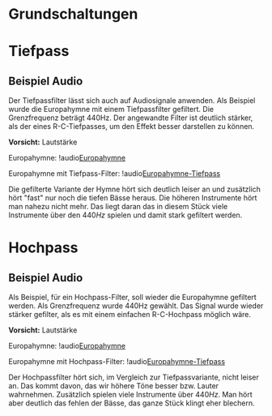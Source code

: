 # Grundschaltungen

# Tiefpass

## Beispiel Audio

Der Tiefpassfilter lässt sich auch auf Audiosignale anwenden. Als Beispiel wurde die Europahymne mit einem Tiefpassfilter gefiltert. Die Grenzfrequenz beträgt $440 \text{Hz}$. Der angewandte Filter ist deutlich stärker, als der eines R-C-Tiefpasses, um den Effekt besser darstellen zu können. 

**Vorsicht:** Lautstärke

Europahymne: !audio[Europahymne](../Download/Audio/europa.mp3) 

Europahymne mit Tiefpass-Filter: !audio[Europahymne-Tiefpass](../Download/Audio/europa_tief.mp3)

Die gefilterte Variante der Hymne hört sich deutlich leiser an und zusätzlich hört "fast" nur noch  die tiefen Bässe heraus. Die höheren Instrumente hört man nahezu nicht mehr. Das liegt daran das in diesem Stück viele Instrumente über den $440 Hz$ spielen und damit stark gefiltert werden.

# Hochpass

## Beispiel Audio

Als Beispiel, für ein Hochpass-Filter, soll wieder die Europahymne gefiltert werden. Als Grenzfrequenz wurde $440 \text{Hz}$ gewählt. Das Signal wurde wieder stärker gefilter, als es mit einem einfachen R-C-Hochpass möglich wäre.

**Vorsicht:** Lautstärke

Europahymne: !audio[Europahymne](../Download/Audio/europa.mp3) 

Europahymne mit Hochpass-Filter: !audio[Europahymne-Tiefpass](../Download/Audio/europa_hoch.mp3)

Der Hochpassfilter hört sich, im Vergleich zur Tiefpassvariante, nicht leiser an. Das kommt davon, das wir höhere Töne besser bzw. Lauter wahrnehmen. Zusätzlich spielen viele Instrumente über $440Hz$.  Man hört aber deutlich das fehlen der Bässe, das ganze Stück klingt eher blechern.
